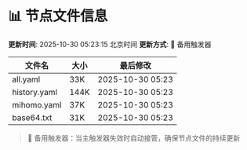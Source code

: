# 📊 节点文件信息

**更新时间**: 2025-10-30 05:23:15 北京时间
**更新方式**: 🔄 备用触发器

| 文件名 | 大小 | 最后修改 |
|--------|------|----------|
| all.yaml | 33K | 2025-10-30 05:23 |
| history.yaml | 144K | 2025-10-30 05:23 |
| mihomo.yaml | 37K | 2025-10-30 05:23 |
| base64.txt | 31K | 2025-10-30 05:23 |

> 🔄 备用触发器：当主触发器失效时自动接管，确保节点文件的持续更新
